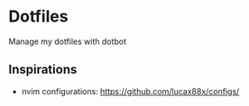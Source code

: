 # Dotfiles

Manage my dotfiles with dotbot

## Inspirations

- nvim configurations: https://github.com/lucax88x/configs/
